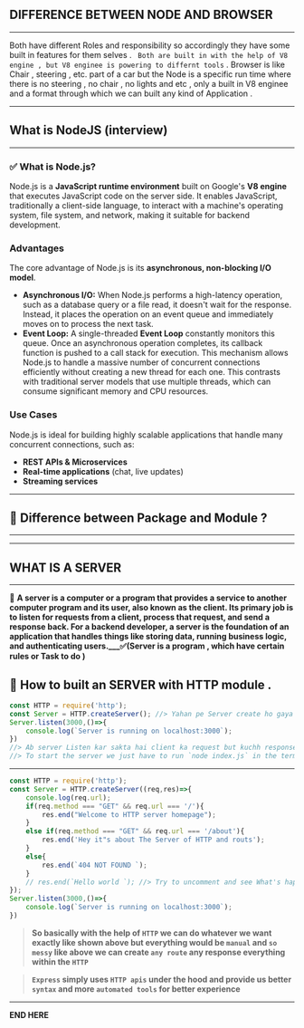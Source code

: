 ## DIFFERENCE BETWEEN NODE AND BROWSER 
--- 
Both have different Roles and responsibility so accordingly they have some built in features for them selves . ```  Both are built in with the help of V8 engine , but V8 enginee is powering to differnt tools ``` . Browser is like Chair , steering , etc. part of a car but the Node is a specific run time where there is no steering , no chair , no lights and etc , only a built in V8 enginee and a format through which we can built any kind of Application . 

--- 

## What is NodeJS (interview)
---

### ✅ What is Node.js?

Node.js is a **JavaScript runtime environment** built on Google's **V8 engine** that executes JavaScript code on the server side. It enables JavaScript, traditionally a client-side language, to interact with a machine's operating system, file system, and network, making it suitable for backend development.


### Advantages

The core advantage of Node.js is its **asynchronous, non-blocking I/O model**.

* **Asynchronous I/O:** When Node.js performs a high-latency operation, such as a database query or a file read, it doesn't wait for the response. Instead, it places the operation on an event queue and immediately moves on to process the next task.
* **Event Loop:** A single-threaded **Event Loop** constantly monitors this queue. Once an asynchronous operation completes, its callback function is pushed to a call stack for execution. This mechanism allows Node.js to handle a massive number of concurrent connections efficiently without creating a new thread for each one. This contrasts with traditional server models that use multiple threads, which can consume significant memory and CPU resources.

### Use Cases

Node.js is ideal for building highly scalable applications that handle many concurrent connections, such as:

* **REST APIs & Microservices**
* **Real-time applications** (chat, live updates)
* **Streaming services**
---

## 💽 Difference between Package and Module ? 
---


---
## WHAT IS A SERVER 
--- 

🚀 **A server is a computer or a program that provides a service to another computer program and its user, also known as the client. Its primary job is to listen for requests from a client, process that request, and send a response back. For a backend developer, a server is the foundation of an application that handles things like storing data, running business logic, and authenticating users.___✅(Server is a program , which have certain rules or Task to do )**

## 💯 How to built an SERVER with HTTP module . 

```javascript 
const HTTP = require('http');
const Server = HTTP.createServer(); //> Yahan pe Server create ho gaya but abtak chalu nahi hua . 
Server.listen(3000,()=>{
    console.log(`Server is running on localhost:3000`);
})
//> Ab server Listen kar sakta hai client ka request but kuchh response nahi dega because not programmed for it yet . 
//> To start the server we just have to run `node index.js` in the terminal inside class1 directory . 
```
--- 
```javascript 
const HTTP = require('http');
const Server = HTTP.createServer((req,res)=>{
    console.log(req.url);
    if(req.method === "GET" && req.url === '/'){
        res.end("Welcome to HTTP server homepage");
    }
    else if(req.method === "GET" && req.url === '/about'){
        res.end('Hey it"s about The Server of HTTP and routs');
    }
    else{
        res.end(`404 NOT FOUND `);
    }
    // res.end(`Hello world `); //> Try to uncomment and see What's happening 
}); 
Server.listen(3000,()=>{
    console.log(`Server is running on localhost:3000`);
})
```

> **So basically with the help of `HTTP` we can do whatever we want exactly like shown above but everything would be `manual` and `so messy` like above we can create `any route` any response everything within the `HTTP`**

> **`Express` simply uses `HTTP apis` under the hood and provide us better `syntax` and more `automated tools` for better experience** 
--- 

**END HERE**
